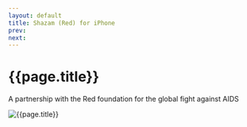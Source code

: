 ```yaml
---
layout: default
title: Shazam (Red) for iPhone
prev: 
next:
---
```


# {{page.title}}

A partnership with the Red foundation for the global fight against AIDS

![{{page.title}}](shazam-red.webbp "{{page.title}}")
